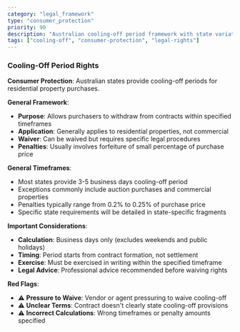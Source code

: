 ```yaml
---
category: "legal_framework"
type: "consumer_protection"
priority: 90
description: "Australian cooling-off period framework with state variations"
tags: ["cooling-off", "consumer-protection", "legal-rights"]
---
```


### Cooling-Off Period Rights

**Consumer Protection**: Australian states provide cooling-off periods for residential property purchases.

**General Framework**:
- **Purpose**: Allows purchasers to withdraw from contracts within specified timeframes
- **Application**: Generally applies to residential properties, not commercial
- **Waiver**: Can be waived but requires specific legal procedures
- **Penalties**: Usually involves forfeiture of small percentage of purchase price

**General Timeframes**:
- Most states provide 3-5 business days cooling-off period
- Exceptions commonly include auction purchases and commercial properties
- Penalties typically range from 0.2% to 0.25% of purchase price
- Specific state requirements will be detailed in state-specific fragments

**Important Considerations**:
- **Calculation**: Business days only (excludes weekends and public holidays)
- **Timing**: Period starts from contract formation, not settlement
- **Exercise**: Must be exercised in writing within the specified timeframe
- **Legal Advice**: Professional advice recommended before waiving rights

**Red Flags**:
- ⚠️ **Pressure to Waive**: Vendor or agent pressuring to waive cooling-off
- ⚠️ **Unclear Terms**: Contract doesn't clearly state cooling-off provisions
- ⚠️ **Incorrect Calculations**: Wrong timeframes or penalty amounts specified